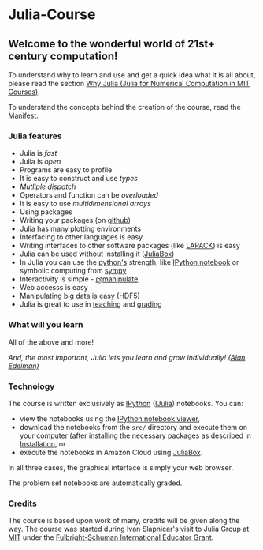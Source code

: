 Julia-Course
============

##  Welcome to the wonderful world of 21st+  century computation!

To understand why to learn and use and get a quick idea what it is all about, please read the section 
[Why Julia (Julia for Numerical Computation in MIT Courses)](https://github.com/stevengj/julia-mit/blob/master/README.md#why-julia).

To understand the concepts behind the creation of the course, read the [Manifest](src/Manifest.ipynb).

### Julia features

* Julia is _fast_
* Julia is _open_
* Programs are easy to profile
* It is easy to construct and use _types_
* _Mutliple dispatch_
* Operators and function can be _overloaded_
* It is easy to use _multidimensional arrays_
* Using packages
* Writing your packages (on [github](https://github.com))
* Julia has many plotting environments
* Interfacing to other languages is easy
* Writing interfaces to other software packages (like [LAPACK](http://www.netlib.org/lapack)) is easy
* Julia can be used without installing it ([JuliaBox](http://juliabox.org))
* In Julia you can use the [python's](https://www.python.org/) strength, like [IPython notebook](http://ipython.org/) or symbolic computing from [sympy](http://sympy.org/en/index.html)
* Interactivity is simple - [@manipulate](https://github.com/JuliaLang/Interact.jl)
* Web accesss is easy
* Manipulating big data is easy ([HDF5](http://www.hdfgroup.org/HDF5/))
* Julia is great to use in [teaching](http://julialang.org/teaching/) and [grading](https://github.com/jupyter/nbgrader)

### What will you learn
All of the above and more!

_And, the most important, Julia lets you learn and grow individually!_ [_(Alan Edelman)_](http://www-math.mit.edu/~edelman/index.php)

### Technology

The course is written exclusively as [IPython](http://ipython.org/) ([IJulia](https://github.com/JuliaLang/IJulia.jl)) notebooks.
You can:
* view the notebooks using the [IPython notebook viewer](http://nbviewer.ipython.org/),
* download the notebooks from the `src/` directory and execute them on your computer (after installing the necessary packages as described in [Installation](src/Installation.ipynb), or
* execute the notebooks in Amazon Cloud using [JuliaBox](https://juliabox.org/).


In all three cases, the graphical interface is simply your web browser.

The problem set notebooks are automatically graded.

### Credits

The course is based upon work of many, credits will be given along the way. The course was started during Ivan Slapnicar's visit to Julia Group at [MIT](http://www.mit./edu) under the [Fulbright-Schuman International Educator Grant](http://www.fulbrightschuman.eu/).


